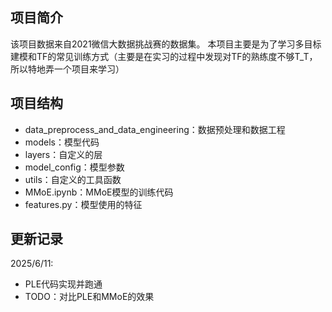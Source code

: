 ## 项目简介
该项目数据来自2021微信大数据挑战赛的数据集。
本项目主要是为了学习多目标建模和TF的常见训练方式（主要是在实习的过程中发现对TF的熟练度不够T_T，所以特地弄一个项目来学习）

## 项目结构
- data_preprocess_and_data_engineering：数据预处理和数据工程
- models：模型代码
- layers：自定义的层
- model_config：模型参数
- utils：自定义的工具函数
- MMoE.ipynb：MMoE模型的训练代码
- features.py：模型使用的特征


## 更新记录
2025/6/11:
- PLE代码实现并跑通
- TODO：对比PLE和MMoE的效果